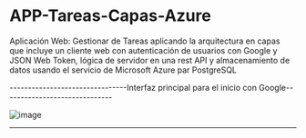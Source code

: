 # APP-Tareas-Capas-Azure
Aplicación Web: Gestionar de Tareas aplicando la arquitectura en capas que incluye un cliente web con autenticación de usuarios con Google y JSON Web Token, lógica de servidor en una rest API y almacenamiento de datos usando el servicio de Microsoft Azure par PostgreSQL

--------------------------------Interfaz principal para el inicio con Google------------------------------

![image](https://github.com/JohnVeraXD/APP-Tareas-Capas-Azure/assets/108051712/84a810de-39c4-447e-a3d8-9c9505c788a7)


-------

